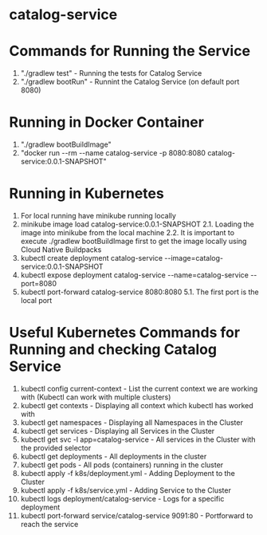 # catalog-service

# Commands for Running the Service

1. "./gradlew test" - Running the tests for Catalog Service
2. "./gradlew bootRun" - Runnint the Catalog Service (on default port 8080)

# Running in Docker Container
1. "./gradlew bootBuildImage"
2. "docker run --rm --name catalog-service -p 8080:8080 catalog-service:0.0.1-SNAPSHOT"

# Running in Kubernetes
1. For local running have minikube running locally
2. minikube image load catalog-service:0.0.1-SNAPSHOT
   2.1. Loading the image into minikube from the local machine
   2.2. It is important to execute ./gradlew bootBuildImage first to get the image locally using Cloud Native Buildpacks
3. kubectl create deployment catalog-service --image=catalog-service:0.0.1-SNAPSHOT
4. kubectl expose deployment catalog-service --name=catalog-service --port=8080
5. kubectl port-forward catalog-service 8080:8080
   5.1. The first port is the local port


# Useful Kubernetes Commands for Running and checking Catalog Service
1. kubectl config current-context - List the current context we are working with (Kubectl can work with multiple clusters)
2. kubectl get contexts - Displaying all context which kubectl has worked with
3. kubectl get namespaces - Displaying all Namespaces in the Cluster
4. kubectl get services - Displaying all Services in the Cluster
5. kubectl get svc -l app=catalog-service - All services in the Cluster with the provided selector
6. kubectl get deployments - All deployments in the cluster
7. kubectl get pods - All pods (containers) running in the cluster
8. kubectl apply -f k8s/deployment.yml - Adding Deployment to the Cluster
9. kubectl apply -f k8s/service.yml - Adding Service to the Cluster
10. kubectl logs deployment/catalog-service - Logs for a specific deployment
11. kubectl port-forward service/catalog-service 9091:80 - Portforward to reach the service


